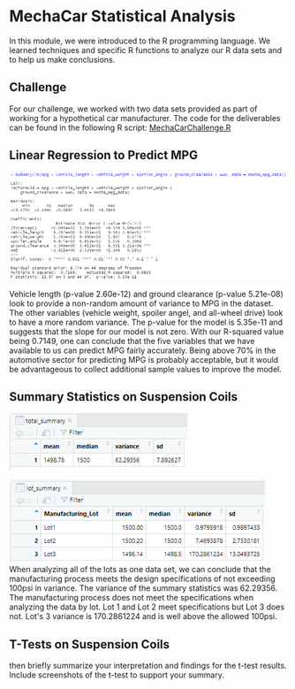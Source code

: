 # MechaCar Statistical Analysis
In this module, we were introduced to the R programming language. We learned techniques and specific R functions to analyze our R data sets and to help us make conclusions.

## Challenge
For our challenge, we worked with two data sets provided as part of working for a hypothetical car manufacturer. The code for the deliverables can be found in the following R script: [MechaCarChallenge.R](MechaCarChallenge.R)

## Linear Regression to Predict MPG
![summary](deliverable1SummaryStatsMultLinRegModel.png)

Vehicle length (p-value 2.60e-12) and ground clearance (p-value 5.21e-08) look to provide a non-random amount of variance to MPG in the dataset. The other variables (vehicle weight, spoiler angel, and all-wheel drive) look to have a more random variance. The p-value for the model is 5.35e-11 and suggests that the slope for our model is not zero. With our R-squared value being 0.7149, one can conclude that the five variables that we have available to us can predict MPG fairly accurately. Being above 70% in the automotive sector for predicting MPG is probably acceptable, but it would be advantageous to collect additional sample values to improve the model.

## Summary Statistics on Suspension Coils
![total summary](deliverable2TotalSummary.png)

![lot_summary](deliverable2LotSummary.png)
When analyzing all of the lots as one data set, we can conclude that the manufacturing process meets the design specifications of not exceeding 100psi in variance. The variance of the summary statistics was 62.29356. The manufacturing process does not meet the specifications when analyzing the data by lot. Lot 1 and Lot 2 meet specifications but Lot 3 does not. Lot's 3 variance is 170.2861224 and is well above the allowed 100psi.


## T-Tests on Suspension Coils

then briefly summarize your interpretation and findings for the t-test results. Include screenshots of the t-test to support your summary.
